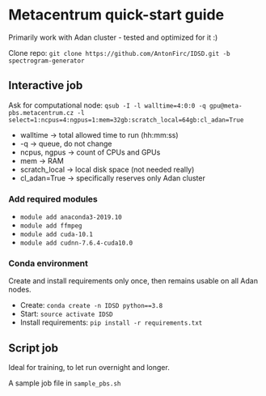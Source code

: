 # Metacentrum quick-start guide

Primarily work with Adan cluster - tested and optimized for it :)

Clone repo: `git clone https://github.com/AntonFirc/IDSD.git -b spectrogram-generator`

## Interactive job

Ask for computational node: 
`qsub -I -l walltime=4:0:0 -q gpu@meta-pbs.metacentrum.cz -l select=1:ncpus=4:ngpus=1:mem=32gb:scratch_local=64gb:cl_adan=True`
- walltime -> total allowed time to run (hh:mm:ss)
- -q -> queue, do not change
- ncpus, ngpus -> count of CPUs and GPUs
- mem -> RAM
- scratch_local -> local disk space (not needed really)
- cl_adan=True -> specifically reserves only Adan cluster

### Add required modules

- `module add anaconda3-2019.10`
- `module add ffmpeg`
- `module add cuda-10.1`
- `module add cudnn-7.6.4-cuda10.0`

### Conda environment

Create and install requirements only once, then remains usable on all Adan nodes.

- Create: `conda create -n IDSD python==3.8`
- Start: `source activate IDSD`
- Install requirements: `pip install -r requirements.txt`

## Script job

Ideal for training, to let run overnight and longer.

A sample job file in `sample_pbs.sh`
